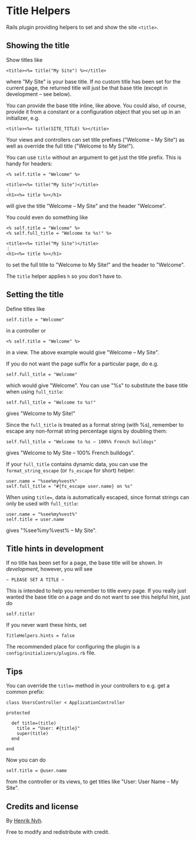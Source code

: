 # Title Helpers

Rails plugin providing helpers to set and show the site `<title>`.


## Showing the title

Show titles like

    <title><%= title("My Site") %></title>
  
where "My Site" is your base title. If no custom title has been set for the current page, the returned title will just be that base title (except in development – see below).

You can provide the base title inline, like above. You could also, of course, provide it from a constant or a configuration object that you set up in an initializer, e.g.

    <title><%= title(SITE_TITLE) %></title>
    
Your views and controllers can set title prefixes ("Welcome – My Site") as well as override the full title ("Welcome to My Site!").

You can use `title` without an argument to get just the title prefix. This is handy for headers:

    <% self.title = "Welcome" %>

    <title><%= title("My Site")</title>
    ⋮
    <h1><%= title %></h1>
  
will give the title "Welcome – My Site" and the header "Welcome".

You could even do something like

    <% self.title = "Welcome" %>
    <% self.full_title = "Welcome to %s!" %>

    <title><%= title("My Site")</title>
    ⋮
    <h1><%= title %></h1>

to set the full title to "Welcome to My Site!" and the header to "Welcome".

The `title` helper applies `h` so you don't have to.


## Setting the title

Define titles like

    self.title = "Welcome"
  
in a controller or

    <% self.title = "Welcome" %>

in a view. The above example would give "Welcome – My Site".

If you do not want the page suffix for a particular page, do e.g.

    self.full_title = "Welcome"
  
which would give "Welcome". You can use "%s" to substitute the base title when
using `full_title`:

    self.full_title = "Welcome to %s!"
  
gives "Welcome to My Site!"

Since the `full_title` is treated as a format string (with %s), remember
to escape any non-format string percentage signs by doubling them:

    self.full_title = "Welcome to %s – 100%% French bulldogs"
  
gives "Welcome to My Site – 100% French bulldogs".

If your `full_title` contains dynamic data, you can use the `format_string_escape`
(or `fs_escape` for short) helper:

    user.name = "%see%my%vest%"
    self.full_title = "#{fs_escape user.name} on %s"
  
When using `title=`, data is automatically escaped, since format strings can only be
used with `full_title`:

    user.name = "%see%my%vest%"
    self.title = user.name
  
gives "%see%my%vest% – My Site".


## Title hints in development

If no title has been set for a page, the base title will be shown. *In development*, however, you will see

    ~ PLEASE SET A TITLE ~
    
This is intended to help you remember to title every page. If you really just wanted the
base title on a page and do not want to see this helpful hint, just do

    self.title!
    
If you never want these hints, set

    TitleHelpers.hints = false
    
The recommended place for configuring the plugin is a `config/initializers/plugins.rb` file.


## Tips

You can override the `title=` method in your controllers to e.g. get a common prefix:

    class UsersController < ApplicationController

    protected

      def title=(title)
        title = "User: #{title}"
        super(title)
      end

    end
    
Now you can do

    self.title = @user.name
    
from the controller or its views, to get titles like "User: User Name – My Site".
  
## Credits and license

By [Henrik Nyh](http://henrik.nyh.se/).

Free to modify and redistribute with credit.
